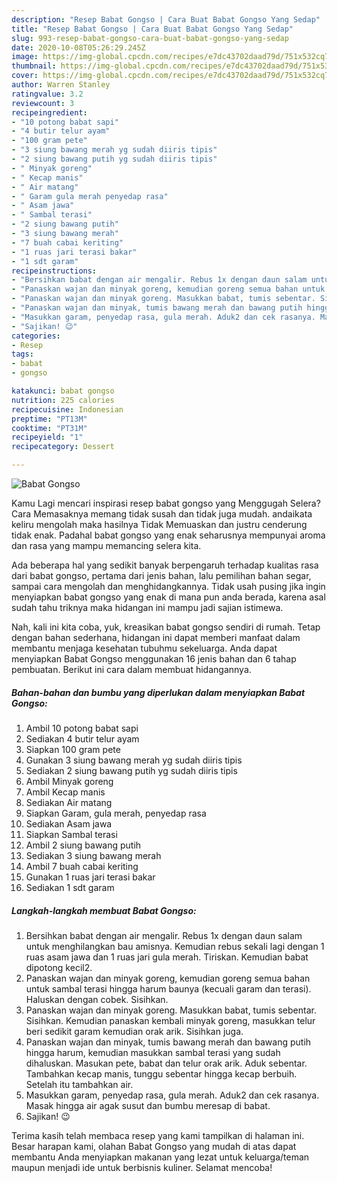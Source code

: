 ```yaml
---
description: "Resep Babat Gongso | Cara Buat Babat Gongso Yang Sedap"
title: "Resep Babat Gongso | Cara Buat Babat Gongso Yang Sedap"
slug: 993-resep-babat-gongso-cara-buat-babat-gongso-yang-sedap
date: 2020-10-08T05:26:29.245Z
image: https://img-global.cpcdn.com/recipes/e7dc43702daad79d/751x532cq70/babat-gongso-foto-resep-utama.jpg
thumbnail: https://img-global.cpcdn.com/recipes/e7dc43702daad79d/751x532cq70/babat-gongso-foto-resep-utama.jpg
cover: https://img-global.cpcdn.com/recipes/e7dc43702daad79d/751x532cq70/babat-gongso-foto-resep-utama.jpg
author: Warren Stanley
ratingvalue: 3.2
reviewcount: 3
recipeingredient:
- "10 potong babat sapi"
- "4 butir telur ayam"
- "100 gram pete"
- "3 siung bawang merah yg sudah diiris tipis"
- "2 siung bawang putih yg sudah diiris tipis"
- " Minyak goreng"
- " Kecap manis"
- " Air matang"
- " Garam gula merah penyedap rasa"
- " Asam jawa"
- " Sambal terasi"
- "2 siung bawang putih"
- "3 siung bawang merah"
- "7 buah cabai keriting"
- "1 ruas jari terasi bakar"
- "1 sdt garam"
recipeinstructions:
- "Bersihkan babat dengan air mengalir. Rebus 1x dengan daun salam untuk menghilangkan bau amisnya. Kemudian rebus sekali lagi dengan 1 ruas asam jawa dan 1 ruas jari gula merah. Tiriskan. Kemudian babat dipotong kecil2."
- "Panaskan wajan dan minyak goreng, kemudian goreng semua bahan untuk sambal terasi hingga harum baunya (kecuali garam dan terasi). Haluskan dengan cobek. Sisihkan."
- "Panaskan wajan dan minyak goreng. Masukkan babat, tumis sebentar. Sisihkan. Kemudian panaskan kembali minyak goreng, masukkan telur beri sedikit garam kemudian orak arik. Sisihkan juga."
- "Panaskan wajan dan minyak, tumis bawang merah dan bawang putih hingga harum, kemudian masukkan sambal terasi yang sudah dihaluskan. Masukan pete, babat dan telur orak arik. Aduk sebentar. Tambahkan kecap manis, tunggu sebentar hingga kecap berbuih. Setelah itu tambahkan air."
- "Masukkan garam, penyedap rasa, gula merah. Aduk2 dan cek rasanya. Masak hingga air agak susut dan bumbu meresap di babat."
- "Sajikan! 😉"
categories:
- Resep
tags:
- babat
- gongso

katakunci: babat gongso 
nutrition: 225 calories
recipecuisine: Indonesian
preptime: "PT13M"
cooktime: "PT31M"
recipeyield: "1"
recipecategory: Dessert

---
```



![Babat Gongso](https://img-global.cpcdn.com/recipes/e7dc43702daad79d/751x532cq70/babat-gongso-foto-resep-utama.jpg)

Kamu Lagi mencari inspirasi resep babat gongso yang Menggugah Selera? Cara Memasaknya memang tidak susah dan tidak juga mudah. andaikata keliru mengolah maka hasilnya Tidak Memuaskan dan justru cenderung tidak enak. Padahal babat gongso yang enak seharusnya mempunyai aroma dan rasa yang mampu memancing selera kita.

Ada beberapa hal yang sedikit banyak berpengaruh terhadap kualitas rasa dari babat gongso, pertama dari jenis bahan, lalu pemilihan bahan segar, sampai cara mengolah dan menghidangkannya. Tidak usah pusing jika ingin menyiapkan babat gongso yang enak di mana pun anda berada, karena asal sudah tahu triknya maka hidangan ini mampu jadi sajian istimewa.




Nah, kali ini kita coba, yuk, kreasikan babat gongso sendiri di rumah. Tetap dengan bahan sederhana, hidangan ini dapat memberi manfaat dalam membantu menjaga kesehatan tubuhmu sekeluarga. Anda dapat menyiapkan Babat Gongso menggunakan 16 jenis bahan dan 6 tahap pembuatan. Berikut ini cara dalam membuat hidangannya.

<!--inarticleads1-->

##### Bahan-bahan dan bumbu yang diperlukan dalam menyiapkan Babat Gongso:

1. Ambil 10 potong babat sapi
1. Sediakan 4 butir telur ayam
1. Siapkan 100 gram pete
1. Gunakan 3 siung bawang merah yg sudah diiris tipis
1. Sediakan 2 siung bawang putih yg sudah diiris tipis
1. Ambil  Minyak goreng
1. Ambil  Kecap manis
1. Sediakan  Air matang
1. Siapkan  Garam, gula merah, penyedap rasa
1. Sediakan  Asam jawa
1. Siapkan  Sambal terasi
1. Ambil 2 siung bawang putih
1. Sediakan 3 siung bawang merah
1. Ambil 7 buah cabai keriting
1. Gunakan 1 ruas jari terasi bakar
1. Sediakan 1 sdt garam




<!--inarticleads2-->

##### Langkah-langkah membuat Babat Gongso:

1. Bersihkan babat dengan air mengalir. Rebus 1x dengan daun salam untuk menghilangkan bau amisnya. Kemudian rebus sekali lagi dengan 1 ruas asam jawa dan 1 ruas jari gula merah. Tiriskan. Kemudian babat dipotong kecil2.
1. Panaskan wajan dan minyak goreng, kemudian goreng semua bahan untuk sambal terasi hingga harum baunya (kecuali garam dan terasi). Haluskan dengan cobek. Sisihkan.
1. Panaskan wajan dan minyak goreng. Masukkan babat, tumis sebentar. Sisihkan. Kemudian panaskan kembali minyak goreng, masukkan telur beri sedikit garam kemudian orak arik. Sisihkan juga.
1. Panaskan wajan dan minyak, tumis bawang merah dan bawang putih hingga harum, kemudian masukkan sambal terasi yang sudah dihaluskan. Masukan pete, babat dan telur orak arik. Aduk sebentar. Tambahkan kecap manis, tunggu sebentar hingga kecap berbuih. Setelah itu tambahkan air.
1. Masukkan garam, penyedap rasa, gula merah. Aduk2 dan cek rasanya. Masak hingga air agak susut dan bumbu meresap di babat.
1. Sajikan! 😉




Terima kasih telah membaca resep yang kami tampilkan di halaman ini. Besar harapan kami, olahan Babat Gongso yang mudah di atas dapat membantu Anda menyiapkan makanan yang lezat untuk keluarga/teman maupun menjadi ide untuk berbisnis kuliner. Selamat mencoba!
